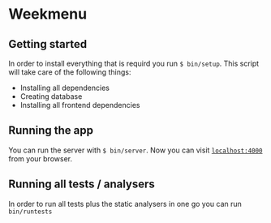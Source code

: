 # Weekmenu

## Getting started

In order to install everything that is requird you run `$ bin/setup`. This
script will take care of the following things:

  * Installing all dependencies
  * Creating database
  * Installing all frontend dependencies

## Running the app

You can run the server with `$ bin/server`.
Now you can visit [`localhost:4000`](http://localhost:4000) from your browser.

## Running all tests / analysers

In order to run all tests plus the static analysers in one go you can run
`bin/runtests`
